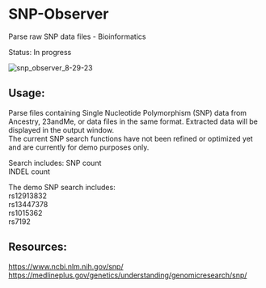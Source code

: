 # SNP-Observer
Parse raw SNP data files - Bioinformatics  

Status: In progress

![snp_observer_8-29-23](https://github.com/kn0w0n3/SNP-Observer/assets/22214754/096ebdc7-bff4-4f5f-8e7d-0b8ca5809adf) 

## Usage:  

Parse files containing Single Nucleotide Polymorphism (SNP) data from Ancestry, 23andMe, or data files in the same format. Extracted data will be displayed in the output window.  
The current SNP search functions have not been refined or optimized yet and are currently for demo purposes only.  

Search includes:
SNP count  
INDEL count  

The demo SNP search includes:   
rs12913832    
rs13447378    
rs1015362    
rs7192      

## Resources:  

https://www.ncbi.nlm.nih.gov/snp/   
https://medlineplus.gov/genetics/understanding/genomicresearch/snp/  
